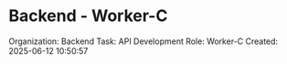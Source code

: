 # Backend - Worker-C

Organization: Backend
Task: API Development
Role: Worker-C
Created: 2025-06-12 10:50:57

